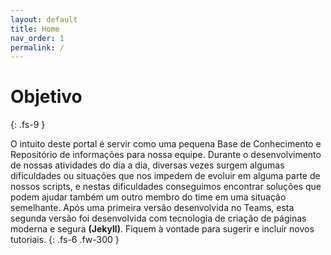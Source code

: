 ```yaml
---
layout: default
title: Home
nav_order: 1
permalink: /
---
```


# Objetivo
{: .fs-9 }

O intuito deste portal é servir como uma pequena Base de Conhecimento e Repositório de informações para nossa equipe. Durante o desenvolvimento de nossas atividades do dia a dia, diversas vezes surgem algumas dificuldades ou situações que nos impedem de evoluir em alguma parte de nossos scripts, e nestas dificuldades conseguimos encontrar soluções que podem ajudar também um outro membro do time em uma situação semelhante. Após uma primeira versão desenvolvida no Teams, esta segunda versão foi desenvolvida com tecnologia de criação de páginas moderna e segura **(Jekyll)**. Fiquem à vontade para sugerir e incluir novos tutoriais.
{: .fs-6 .fw-300 }

